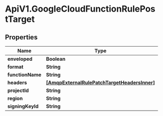 # ApiV1.GoogleCloudFunctionRulePostTarget

## Properties

Name | Type | Description | Notes
------------ | ------------- | ------------- | -------------
**enveloped** | **Boolean** |  | [optional] 
**format** | **String** |  | [optional] 
**functionName** | **String** |  | 
**headers** | [**[AmqpExternalRulePatchTargetHeadersInner]**](AmqpExternalRulePatchTargetHeadersInner.md) |  | [optional] 
**projectId** | **String** |  | 
**region** | **String** |  | 
**signingKeyId** | **String** |  | [optional] 


